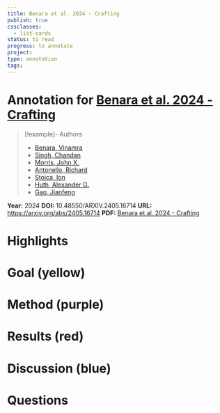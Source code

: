 ```yaml
---
title: Benara et al. 2024 - Crafting
publish: true
cssclasses:
  - list-cards
status: to read
progress: to annotate
project:
type: annotation
tags:
---
```

# Annotation for [Benara et al. 2024 - Crafting](Papers/References/Benara%20et%20al.%202024%20-%20Crafting)

> [!example]- Authors
> - [Benara, Vinamra](Benara%2C%20Vinamra)
> - [Singh, Chandan](Singh%2C%20Chandan)
> - [Morris, John X.](Morris%2C%20John%20X.)
> - [Antonello, Richard](Antonello%2C%20Richard)
> - [Stoica, Ion](Stoica%2C%20Ion)
> - [Huth, Alexander G.](Huth%2C%20Alexander%20G.)
> - [Gao, Jianfeng](Gao%2C%20Jianfeng)

**Year:** 2024
**DOI:** 10.48550/ARXIV.2405.16714
**URL:** https://arxiv.org/abs/2405.16714
**PDF:** [Benara et al. 2024 - Crafting](Papers/PDFs/Benara%20et%20al.%202024%20-%20Crafting%20Interpretable%20Embeddings%20by%20Asking%20LLMs%20Questions.pdf)

# Highlights


# Goal (yellow)


# Method (purple)


# Results (red)


# Discussion (blue)


# Questions

